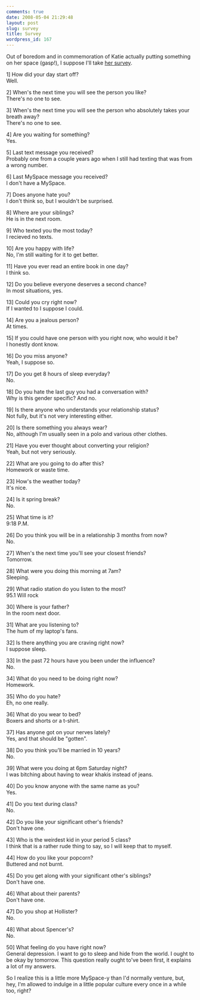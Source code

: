 ```yaml
---
comments: true
date: 2008-05-04 21:29:48
layout: post
slug: survey
title: Survey
wordpress_id: 167
---
```


Out of boredom and in commemoration of Katie actually putting something on her space (gasp!), I suppose I'll take [her survey](http://cid-5efe16af4fb813fd.spaces.live.com/blog/cns!5EFE16AF4FB813FD!126.entry).  

1] How did your day start off?  
Well.

2] When's the next time you will see the person you like?  
There's no one to see.

3] When's the next time you will see the person who absolutely takes your breath away?  
There's no one to see.

4] Are you waiting for something?  
Yes.

5] Last text message you received?  
Probably one from a couple years ago when I still had texting that was from a wrong number.

6] Last MySpace message you received?  
I don't have a MySpace.

7] Does anyone hate you?  
I don't think so, but I wouldn't be surprised.

8] Where are your siblings?  
He is in the next room.

9] Who texted you the most today?  
I recieved no texts.

10] Are you happy with life?  
No, I'm still waiting for it to get better.

11] Have you ever read an entire book in one day?  
I think so.

12] Do you believe everyone deserves a second chance?  
In most situations, yes.

13] Could you cry right now?  
If I wanted to I suppose I could.

14] Are you a jealous person?  
At times.

15] If you could have one person with you right now, who would it be?  
I honestly dont know.

16] Do you miss anyone?  
Yeah, I suppose so.

17] Do you get 8 hours of sleep everyday?  
No.

18] Do you hate the last guy you had a conversation with?  
Why is this gender specific? And no.

19] Is there anyone who understands your relationship status?  
Not fully, but it's not very interesting either.

20] Is there something you always wear?  
No, although I'm usually seen in a polo and various other clothes.

21] Have you ever thought about converting your religion?  
Yeah, but not very seriously.

22] What are you going to do after this?  
Homework or waste time.

23] How's the weather today?  
It's nice.

24] Is it spring break?  
No.

25] What time is it?  
9:18 P.M.

26] Do you think you will be in a relationship 3 months from now?  
No.

27] When's the next time you'll see your closest friends?  
Tomorrow.

28] What were you doing this morning at 7am?  
Sleeping.

29] What radio station do you listen to the most?  
95.1 Will rock

30] Where is your father?  
In the room next door.

31] What are you listening to?  
The hum of my laptop's fans.

32] Is there anything you are craving right now?  
I suppose sleep.

33] In the past 72 hours have you been under the influence?  
No.

34] What do you need to be doing right now?  
Homework.

35] Who do you hate?  
Eh, no one really.

36] What do you wear to bed?  
Boxers and shorts or a t-shirt.

37] Has anyone got on your nerves lately?  
Yes, and that should be "gotten".

38] Do you think you'll be married in 10 years?  
No.

39] What were you doing at 6pm Saturday night?  
I was bitching about having to wear khakis instead of jeans.

40] Do you know anyone with the same name as you?  
Yes.

41] Do you text during class?  
No.

42] Do you like your significant other's friends?  
Don't have one.

43] Who is the weirdest kid in your period 5 class?  
I think that is a rather rude thing to say, so I will keep that to myself.

44] How do you like your popcorn?  
Buttered and not burnt.

45] Do you get along with your significant other's siblings?  
Don't have one.

46] What about their parents?  
Don't have one.

47] Do you shop at Hollister?  
No.

48] What about Spencer's?  
No.

50] What feeling do you have right now?  
General depression. I want to go to sleep and hide from the world. I ought to be okay by tomorrow. This question really ought to've been first, it explains a lot of my answers.

So I realize this is a little more MySpace-y than I'd normally venture, but, hey, I'm allowed to indulge in a little popular culture every once in a while too, right?  
